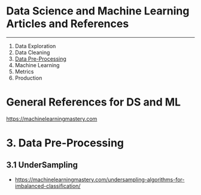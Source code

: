 # Data Science and Machine Learning Articles and References
---
1. Data Exploration
2. Data Cleaning
3. [Data Pre-Processing](#3-data-pre-processing)
4. Machine Learning
5. Metrics
6. Production


# General References for DS and ML
https://machinelearningmastery.com

# 3. Data Pre-Processing
## 3.1 UnderSampling
- https://machinelearningmastery.com/undersampling-algorithms-for-imbalanced-classification/
